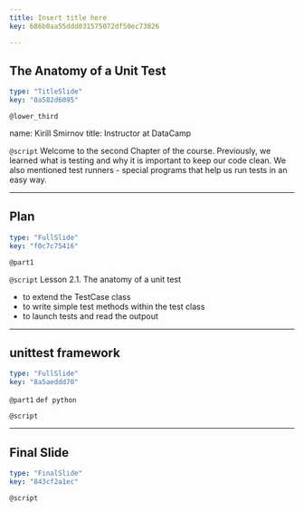 ```yaml
---
title: Insert title here
key: 686b0aa55ddd031575072df50ec73826

---
```

## The Anatomy of a Unit Test

```yaml
type: "TitleSlide"
key: "0a582d6095"
```

`@lower_third`

name: Kirill Smirnov
title: Instructor at DataCamp


`@script`
Welcome to the second Chapter of the course. Previously, we learned what is testing and why it is important to keep our code clean. We also mentioned test runners - special programs that help us run tests in an easy way.


---
## Plan

```yaml
type: "FullSlide"
key: "f0c7c75416"
```

`@part1`



`@script`
Lesson 2.1. The anatomy of a unit test
- to extend the TestCase class
- to write simple test methods within the test class
- to launch tests and read the outpout


---
## unittest framework

```yaml
type: "FullSlide"
key: "8a5aeddd70"
```

`@part1`
`def python`


`@script`



---
## Final Slide

```yaml
type: "FinalSlide"
key: "843cf2a1ec"
```

`@script`


